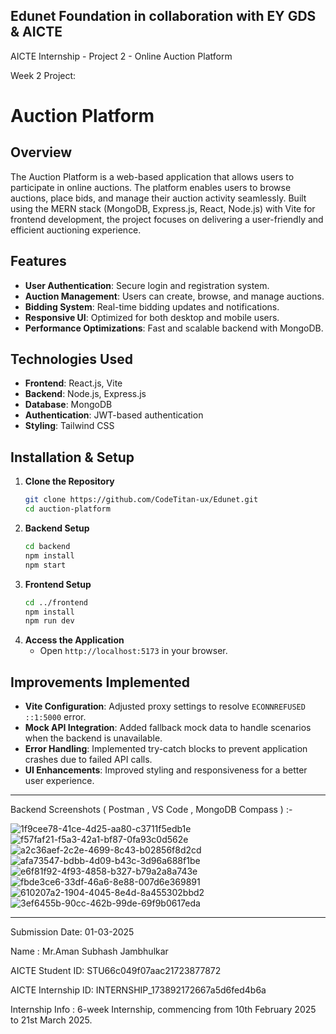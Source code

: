 Edunet Foundation in collaboration with EY GDS & AICTE
---------------------------------------------------

AICTE Internship - Project 2 - Online Auction Platform

Week 2 Project:

# Auction Platform

## Overview
The Auction Platform is a web-based application that allows users to participate in online auctions. The platform enables users to browse auctions, place bids, and manage their auction activity seamlessly. Built using the MERN stack (MongoDB, Express.js, React, Node.js) with Vite for frontend development, the project focuses on delivering a user-friendly and efficient auctioning experience.

## Features
- **User Authentication**: Secure login and registration system.
- **Auction Management**: Users can create, browse, and manage auctions.
- **Bidding System**: Real-time bidding updates and notifications.
- **Responsive UI**: Optimized for both desktop and mobile users.
- **Performance Optimizations**: Fast and scalable backend with MongoDB.

## Technologies Used
- **Frontend**: React.js, Vite
- **Backend**: Node.js, Express.js
- **Database**: MongoDB
- **Authentication**: JWT-based authentication
- **Styling**: Tailwind CSS

## Installation & Setup
1. **Clone the Repository**
   ```sh
   git clone https://github.com/CodeTitan-ux/Edunet.git
   cd auction-platform
   ```
2. **Backend Setup**
   ```sh
   cd backend
   npm install
   npm start
   ```
3. **Frontend Setup**
   ```sh
   cd ../frontend
   npm install
   npm run dev
   ```
4. **Access the Application**
   - Open `http://localhost:5173` in your browser.

## Improvements Implemented
- **Vite Configuration**: Adjusted proxy settings to resolve `ECONNREFUSED ::1:5000` error.
- **Mock API Integration**: Added fallback mock data to handle scenarios when the backend is unavailable.
- **Error Handling**: Implemented try-catch blocks to prevent application crashes due to failed API calls.
- **UI Enhancements**: Improved styling and responsiveness for a better user experience.

---------------------------------------------------

Backend Screenshots ( Postman , VS Code , MongoDB Compass ) :-

![1f9cee78-41ce-4d25-aa80-c3711f5edb1e](https://github.com/user-attachments/assets/741fc0eb-f1ac-4477-ae59-6a688deff8f3)
![f57faf21-f5a3-42a1-bf87-0fa93c0d562e](https://github.com/user-attachments/assets/8c4df1e6-79e5-4808-952e-1c55377db6db)
![a2c36aef-2c2e-4699-8c43-b02856f8d2cd](https://github.com/user-attachments/assets/a20dd719-f81e-41a0-b6c1-c3471c86ce96)
![afa73547-bdbb-4d09-b43c-3d96a688f1be](https://github.com/user-attachments/assets/a23a73e3-ab93-45a3-b85a-469dfa5d09a5)
![e6f81f92-4f93-4858-b327-b79a2a8a743e](https://github.com/user-attachments/assets/518e8df9-693e-4e8a-af71-2e371da8b74a)
![fbde3ce6-33df-46a6-8e88-007d6e369891](https://github.com/user-attachments/assets/117eef8e-208d-4103-8128-c72b54e72d90)
![610207a2-1904-4045-8e4d-8a455302bbd2](https://github.com/user-attachments/assets/2998f2fc-262b-42a5-86d8-05499deb33f4)
![3ef6455b-90cc-462b-99de-69f9b0617eda](https://github.com/user-attachments/assets/2e20076f-f789-4b58-b04f-d5c137ffe968)


-----------------------------------------------------------------------------------------------------


Submission Date: 01-03-2025

Name : Mr.Aman Subhash Jambhulkar

AICTE Student ID: STU66c049f07aac21723877872

AICTE Internship ID: INTERNSHIP_173892172667a5d6fed4b6a

Internship Info : 6-week Internship, commencing from 10th February 2025 to 21st March 2025.
